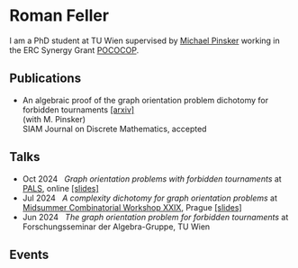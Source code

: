 # Roman Feller

I am a PhD student at TU Wien supervised by [Michael Pinsker](https://dmg.tuwien.ac.at/pinsker/) working in the ERC Synergy Grant [POCOCOP](https://www.pococop.eu).


## Publications

* An algebraic proof of the graph orientation problem dichotomy for forbidden tournaments [[arxiv]](https://arxiv.org/pdf/2405.20263)<br>
  (with M. Pinsker)<br>
  SIAM Journal on Discrete Mathematics, accepted

## Talks

* Oct 2024 &nbsp; *Graph orientation problems with forbidden tournaments* at [PALS](https://math.colorado.edu/algebralogic/), online [[slides]](pdf-file)
* Jul 2024 &nbsp; *A complexity dichotomy for graph orientation problems* at [Midsummer Combinatorial Workshop XXIX](https://www.mff.cuni.cz/en/kam/events/mcw/mcw-2024), Prague [[slides]](pdf-file)
* Jun 2024 &nbsp; *The graph orientation problem for forbidden tournaments* at Forschungsseminar der Algebra-Gruppe, TU Wien

## Events


